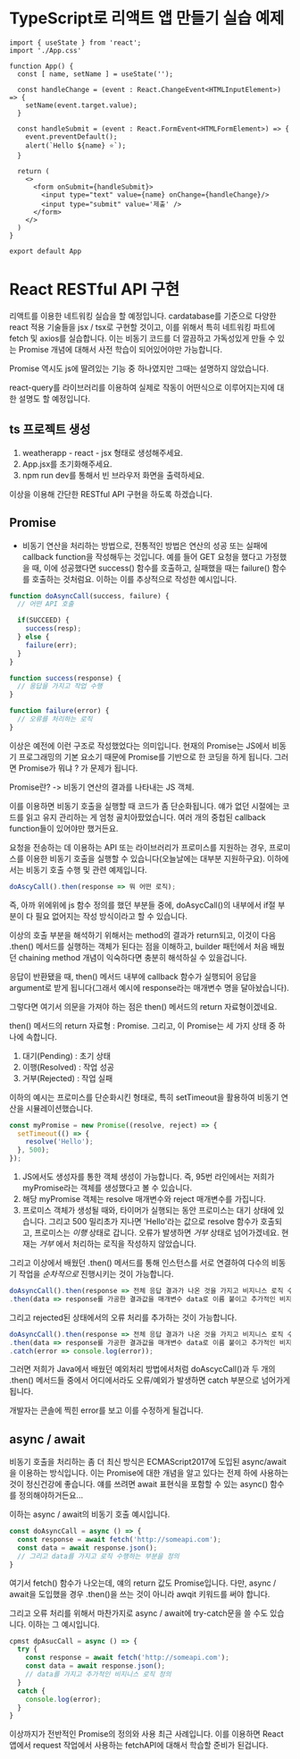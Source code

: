 # TypeScript로 리액트 앱 만들기 실습 예제
```tsx
import { useState } from 'react';
import './App.css'

function App() {
  const [ name, setName ] = useState(''); 
  
  const handleChange = (event : React.ChangeEvent<HTMLInputElement>) => {
    setName(event.target.value);
  }

  const handleSubmit = (event : React.FormEvent<HTMLFormElement>) => {
    event.preventDefault();
    alert(`Hello ${name} ⭐`);
  }

  return (
    <>
      <form onSubmit={handleSubmit}>
        <input type="text" value={name} onChange={handleChange}/>
        <input type="submit" value='제출' />
      </form>
    </>
  )
}

export default App
```

# React RESTful API 구현
리액트를 이용한 네트워킹 실습을 할 예정입니다. cardatabase를 기준으로 다양한 react 적용 기술들을 jsx / tsx로 구현할 것이고, 이를 위해서 특히 네트워킹 파트에 fetch 및 axios를 실습합니다. 이는 비동기 코드를 더 깔끔하고 가독성있게 만들 수 있는 Promise 개념에 대해서 사전 학습이 되어있어야만 가능합니다.

Promise 역시도 js에 딸려있는 기능 중 하나였지만 그때는 설명하지 않았습니다.

react-query를 라이브러리를 이용하여 실제로 작동이 어떤식으로 이루어지는지에 대한 설명도 할 예정입니다.

## ts 프로젝트 생성
1. weatherapp - react - jsx 형태로 생성해주세요.
2. App.jsx를 초기화해주세요.
3. npm run dev를 통해서 빈 브라우저 화면을 출력하세요.

이상을 이용해 간단한 RESTful API 구현을 하도록 하겠습니다.

## Promise
- 비동기 연산을 처리하는 방법으로, 전통적인 방법은 연산의 성공 또는 실패에 callback function을 작성해두는 것입니다. 예를 들어 GET 요청을 했다고 가정했을 때, 이에 성공했다면 success() 함수를 호출하고, 실패했을 때는 failure() 함수를 호출하는 것처럼요. 이하는 이를 추상적으로 작성한 예시입니다.
```js
function doAsyncCall(success, failure) {
  // 어떤 API 호출

  if(SUCCEED) {
    success(resp);
  } else {
    failure(err);
  }
}

function success(response) {
  // 응답을 가지고 작업 수행
}

function failure(error) {
  // 오류를 처리하는 로직
}
```
이상은 예전에 이런 구조로 작성했었다는 의미입니다. 현재의 Promise는 JS에서 비동기 프로그래밍의 기본 요소기 때문에 Promise를 기반으로 한 코딩을 하게 됩니다.
그러면 Promise가 뭐냐 ? 가 문제가 됩니다.

Promise란? -> 비동기 연산의 결과를 나타내는 JS 객체.

이를 이용하면 비동기 호출을 실행할 때 코드가 좀 단순화됩니다. 얘가 없던 시절에는 코드를 읽고 유지 관리하는 게 엄청 골치아팠었습니다. 여러 개의 중첩된 callback function들이 있어야만 했거든요.

요청을 전송하는 데 이용하는 API 또는 라이브러리가 프로미스를 지원하는 경우, 프로미스를 이용한 비동기 호출을 실행할 수 있습니다(오늘날에는 대부분 지원하구요). 이하에서는 비동기 호출 수행 및 관련 예제입니다.

```js
doAscyCall().then(response => 뭐 어떤 로직);
```

즉, 아까 위에위에 js 함수 정의를 했던 부분들 중에, doAsycCall()의 내부에서 if절 부분이 다 필요 없어지는 작성 방식이라고 할 수 있습니다.

이상의 호출 부분을 해석하기 위해서는 method의 결과가 return되고, 이것이 다음 .then() 메서드를 실행하는 객체가 된다는 점을 이해하고, builder 패턴에서 처음 배웠던 chaining method 개념이 익숙하다면 충분히 해석하실 수 있을겁니다.

응답이 반환됐을 때, then() 메서드 내부에 callback 함수가 실행되어 응답을 argument로 받게 됩니다(그래서 예시에 response라는 매개변수 명을 달아놨습니다).

그렇다면 여기서 의문을 가져야 하는 점은 then() 메서드의 return 자료형이겠네요.

then() 메서드의 return 자료형 : Promise.
그리고, 이 Promise는 세 가지 상태 중 하나에 속합니다.
1. 대기(Pending) : 초기 상태
2. 이행(Resolved) : 작업 성공
3. 거부(Rejected) : 작업 실패

이하의 예시는 프로미스를 단순화시킨 형태로, 특히 setTimeout을 활용하여 비동기 연산을 시뮬레이션했습니다.
```js
const myPromise = new Promise((resolve, reject) => {
  setTimeout(() => {
    resolve('Hello');
  }, 500);
});
```
1. JS에서도 생성자를 통한 객체 생성이 가능합니다. 즉, 95번 라인에서는 저희가 myPromise라는 객체를 생성했다고 볼 수 있습니다.
2. 해당 myPromise 객체는 resolve 매개변수와 reject 매개변수를 가집니다.
3. 프로미스 객체가 생성될 때와, 타이머가 실행되는 동안 프로미스는 대기 상태에 있습니다. 그리고 500 밀리초가 지나면 'Hello'라는 값으로 resolve 함수가 호출되고, 프로미스는 _이행_ 상태로 갑니다. 오류가 발생하면 _거부_ 상태로 넘어가겠네요. 현재는 _거부_ 에서 처리하는 로직을 작성하지 않았습니다.

그리고 이상에서 배웠던 .then() 메서드를 통해 인스턴스를 서로 연결하여 다수의 비동기 작업을 _순차적으로_ 진행시키는 것이 가능합니다.
```js
doAsyncCall().then(response => 전체 응답 결과가 나온 것을 가지고 비지니스 로직 수행).then
.then(data => response를 가공한 결과값을 매개변수 data로 이름 붙이고 추가적인 비지니스 로직 수행)
```
그리고 rejected된 상태에서의 오류 처리를 추가하는 것이 가능합니다.
```js
doAsyncCall().then(response => 전체 응답 결과가 나온 것을 가지고 비지니스 로직 수행).then
.then(data => response를 가공한 결과값을 매개변수 data로 이름 붙이고 추가적인 비지니스 로직 수행)
.catch(error => console.log(error));
```
그러면 저희가 Java에서 배웠던 예외처리 방법에서처럼 doAscycCall()과 두 개의 .then() 메서드들 중에서 어디에서라도 오류/예외가 발생하면 catch 부분으로 넘어가게 됩니다.

개발자는 콘솔에 찍힌 error를 보고 이를 수정하게 될겁니다.

## async / await
비동기 호출을 처리하는 좀 더 최신 방식은 ECMAScript2017에 도입된 async/await을 이용하는 방식입니다. 이는 Promise에 대한 개념을 알고 있다는 전제 하에 사용하는 것이 정신건강에 좋습니다. 얘를 쓰려면 await 표현식을 포함할 수 있는 async() 함수를 정의해야하거든요...

이하는 async / await의 비동기 호출 예시입니다.
```jsx
const doAsyncCall = async () => {
  const response = await fetch('http://someapi.com');
  const data = await response.json();
  // 그리고 data를 가지고 로직 수행하는 부분을 정의
}
```
여기서 fetch() 함수가 나오는데, 얘의 return 값도 Promise입니다. 다만, async / await을 도입했을 경우 .then()을 쓰는 것이 아니라 awqit 키워드를 써야 합니다.

그리고 오류 처리를 위해서 마찬가지로 async / await에 try-catch문을 쓸 수도 있습니다. 이하는 그 예시입니다.
```js
cpmst dpAsucCall = async () => {
  try {
    const response = await fetch('http://someapi.com');
    const data = await response.json();
    // data를 가지고 추가적인 비지니스 로직 정의
  }
  catch {
    console.log(error);
  }
}
```
이상까지가 전반적인 Promise의 정의와 사용 최근 사례입니다.
이를 이용하면 React 앱에서 request 작업에서 사용하는 fetchAPI에 대해서 학습할 준비가 된겁니다.